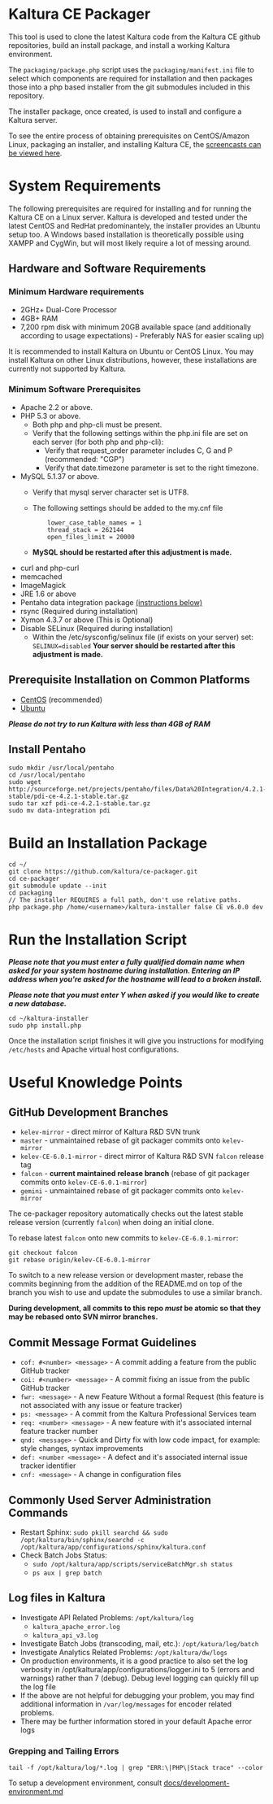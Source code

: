 # Kaltura CE Packager

This tool is used to clone the latest Kaltura code from the Kaltura CE github repositories, build an install package, and install a working Kaltura environment.

The `packaging/package.php` script uses the `packaging/manifest.ini` file to select which components are
required for installation and then packages those into a php based installer from the git submodules included in this repository.

The installer package, once created, is used to install and configure a Kaltura server.

To see the entire process of obtaining prerequisites on CentOS/Amazon
Linux, packaging an installer, and installing Kaltura CE, the
[screencasts can be viewed here](http://kaltura.github.com/ce-packager/docs/screencasts.html).

# System Requirements

The following prerequisites are required for installing and for running the Kaltura CE on a Linux server.
Kaltura is developed and tested under the latest CentOS and RedHat predominantely, the installer provides an Ubuntu setup too.
A Windows based installation is theoretically possible using XAMPP and CygWin, but will most likely require a lot of messing around.

## Hardware and Software Requirements

### Minimum Hardware requirements

* 2GHz+ Dual-Core Processor
* 4GB+ RAM
* 7,200 rpm disk with minimum 20GB available space (and additionally
  according to usage expectations) - Preferably NAS for easier scaling
  up)

It is recommended to install Kaltura on Ubuntu or CentOS Linux. You may install Kaltura on other Linux
distributions, however, these installations are currently not supported
by Kaltura.

### Minimum Software Prerequisites

* Apache 2.2 or above.
* PHP 5.3 or above.
  * Both php and php-cli must be present.
  * Verify that the following settings within the php.ini file are set on each server (for both php and php-cli):
    * Verify that request_order parameter includes C, G and P (recommended: "CGP")
    * Verify that date.timezone parameter is set to the right timezone.
* MySQL 5.1.37 or above.
  * Verify that mysql server character set is UTF8.
  * The following settings should be added to the my.cnf file

            lower_case_table_names = 1
            thread_stack = 262144
            open_files_limit = 20000

  * **MySQL should be restarted after this adjustment is made.**
* curl and php-curl
* memcached
* ImageMagick
* JRE 1.6 or above
* Pentaho data integration package [(instructions below)](https://github.com/kaltura/ce-packager/blob/falcon/README.md#install-pentaho)
* rsync (Required during installation) 
* Xymon 4.3.7 or above (This is Optional)
* Disable SELinux (Required during installation)
  * Within the /etc/sysconfig/selinux file (if exists on your server) set: `SELINUX=disabled` **Your server should be restarted after this adjustment is made.**

## Prerequisite Installation on Common Platforms

* [CentOS](https://github.com/kaltura/ce-packager/blob/falcon/docs/prerequisites-centos.md) (recommended)
* [Ubuntu](https://github.com/kaltura/ce-packager/blob/falcon/docs/prerequisites-ubuntu.md)

***Please do not try to run Kaltura with less than 4GB of RAM***

## Install Pentaho

	sudo mkdir /usr/local/pentaho
	cd /usr/local/pentaho
	sudo wget http://sourceforge.net/projects/pentaho/files/Data%20Integration/4.2.1-stable/pdi-ce-4.2.1-stable.tar.gz
	sudo tar xzf pdi-ce-4.2.1-stable.tar.gz
	sudo mv data-integration pdi

# Build an Installation Package

	cd ~/
	git clone https://github.com/kaltura/ce-packager.git
	cd ce-packager
	git submodule update --init
	cd packaging
	// The installer REQUIRES a full path, don't use relative paths.
	php package.php /home/<username>/kaltura-installer false CE v6.0.0 dev

# Run the Installation Script

***Please note that you must enter a fully qualified domain name when
asked for your system hostname during installation.  Entering an IP address
when you're asked for the hostname will lead to a broken install.***

***Please note that you must enter Y when asked if you would like to
create a new database.***

	cd ~/kaltura-installer
	sudo php install.php

Once the installation script finishes it will give you instructions for
modifying `/etc/hosts` and Apache virtual host configurations.


# Useful Knowledge Points

## GitHub Development Branches

* `kelev-mirror` - direct mirror of Kaltura R&D SVN trunk
* `master` - unmaintained rebase of git packager commits onto `kelev-mirror`
* `kelev-CE-6.0.1-mirror` - direct mirror of Kaltura R&D SVN `falcon` release tag
* `falcon` - **current maintained release branch** (rebase of git packager commits onto `kelev-CE-6.0.1-mirror`)
* `gemini` - unmaintained rebase of git packager commits onto `kelev-mirror`

The ce-packager repository automatically checks out the latest stable
release version (currently `falcon`) when doing an initial clone.

To rebase latest `falcon` onto new commits to `kelev-CE-6.0.1-mirror`:

    git checkout falcon
    git rebase origin/kelev-CE-6.0.1-mirror

To switch to a new release version or development master, rebase the 
commits beginning from the addition of the README.md on top of the
branch you wish to use and update the submodules to use a similar branch.

**During development, all commits to this repo _must_ be atomic so that
they may be rebased onto SVN mirror branches.**

## Commit Message Format Guidelines

* `cof: #<number> <message>` - A commit adding a feature from the public GitHub tracker
* `coi: #<number> <message>` - A commit fixing an issue from the public GitHub tracker
* `fwr: <message>` - A new Feature Without a formal Request (this feature is not associated with any issue or feature tracker)
* `ps: <message>` - A commit from the Kaltura Professional Services team
* `req: <number> <message>` -  A new feature with it's associated internal feature tracker number
* `qnd: <message>` - Quick and Dirty fix with low code impact, for example: style changes, syntax improvements
* `def: <number <message>` - A defect and it's associated internal issue tracker identifier
* `cnf: <message>` - A change in configuration files

## Commonly Used Server Administration Commands

* Restart Sphinx: `sudo pkill searchd && sudo /opt/kaltura/bin/sphinx/searchd -c /opt/kaltura/app/configurations/sphinx/kaltura.conf`
* Check Batch Jobs Status: 
  * `sudo /opt/kaltura/app/scripts/serviceBatchMgr.sh status`
  * `ps aux | grep batch`

## Log files in Kaltura

* Investigate API Related Problems: `/opt/kaltura/log` 
  * `kaltura_apache_error.log`
  * `kaltura_api_v3.log`
* Investigate Batch Jobs (transcoding, mail, etc.): `/opt/katura/log/batch` 
* Investigate Analytics Related Problems: `/opt/kaltura/dw/logs`
* On production environments, it is a good practice to also set the log verbosity in /opt/kaltura/app/configurations/logger.ini to 5 (errors and warnings) rather than 7 (debug). Debug level logging can quickly fill up the log file
* If the above are not helpful for debugging your problem, you may find additional information in `/var/log/messages` for encoder related problems.
* There may be further information stored in your default Apache error logs

### Grepping and Tailing Errors

`tail -f /opt/kaltura/log/*.log | grep "ERR:\|PHP\|Stack trace" --color`

To setup a development environment, consult [docs/development-environment.md](https://github.com/kaltura/ce-packager/blob/falcon/docs/development-environment.md)
